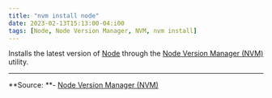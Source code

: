 ```yaml
---
title: "nvm install node"
date: 2023-02-13T15:13:00-04:i00
tags: [Node, Node Version Manager, NVM, nvm install]
---
```

Installs the latest version of [Node](https://nodejs.org/en/about) through the [Node Version Manager (NVM)](https://github.com/nvm-sh/nvm) utility.

---
**Source: **- [Node Version Manager (NVM)](https://github.com/nvm-sh/nvm)